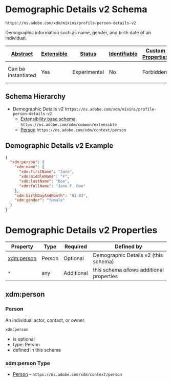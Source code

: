 
# Demographic Details v2 Schema

```
https://ns.adobe.com/xdm/mixins/profile-person-details-v2
```

Demographic information such as name, gender, and birth date of an individual.

| [Abstract](../../../abstract.md) | [Extensible](../../../extensions.md) | [Status](../../../status.md) | [Identifiable](../../../id.md) | [Custom Properties](../../../extensions.md) | [Additional Properties](../../../extensions.md) | Defined In |
|----------------------------------|--------------------------------------|------------------------------|--------------------------------|---------------------------------------------|-------------------------------------------------|------------|
| Can be instantiated | Yes | Experimental | No | Forbidden | Permitted | [mixins/profile/profile-person-details-v2.schema.json](mixins/profile/profile-person-details-v2.schema.json) |
## Schema Hierarchy

* Demographic Details v2 `https://ns.adobe.com/xdm/mixins/profile-person-details-v2`
  * [Extensibility base schema](../../datatypes/extensible.schema.md) `https://ns.adobe.com/xdm/common/extensible`
  * [Person](../../datatypes/person.schema.md) `https://ns.adobe.com/xdm/context/person`


## Demographic Details v2 Example
```json
{
  "xdm:person": {
    "xdm:name": {
      "xdm:firstName": "Jane",
      "xdm:middleName": "F",
      "xdm:lastName": "Doe",
      "xdm:fullName": "Jane F. Doe"
    },
    "xdm:birthDayAndMonth": "01-03",
    "xdm:gender": "female"
  }
}
```

# Demographic Details v2 Properties

| Property | Type | Required | Defined by |
|----------|------|----------|------------|
| [xdm:person](#xdmperson) | Person | Optional | Demographic Details v2 (this schema) |
| `*` | any | Additional | this schema *allows* additional properties |

## xdm:person
### Person

An individual actor, contact, or owner.

`xdm:person`
* is optional
* type: Person
* defined in this schema

### xdm:person Type


* [Person](../../datatypes/person.schema.md) – `https://ns.adobe.com/xdm/context/person`




